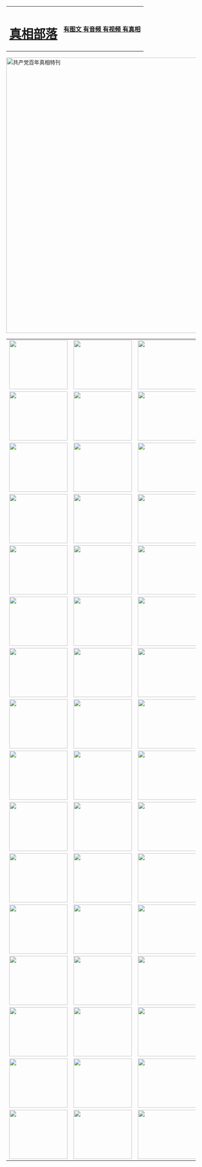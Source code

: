 <table>
<tr>

<td>
	<H1><a href="http://603.expo-peru.com/zx/">真相部落</a></H1>
</td>
<td>
	<H4><a href="http://603.expo-peru.com/zx/">有图文 有音频 有视频 有真相</a></H4>
</td>
</tr>
</table>

 <div ><a href="http://603.expo-peru.com/zx/bngcd/"><img src="http://603.expo-peru.com/zx/bngcd/gcdbnzx.jpg" width="730"  border="0" alt="共产党百年真相特刊"></a></div>

<table>
<tr>
	<td><a href="http://606.emersonbrookforest.org/xtr/107/"><img  src ="http://606.emersonbrookforest.org/pic/2017/02/107.jpg" width="155px" height="130px"></a></td>
	<td><a href="http://606.emersonbrookforest.org/xtr/829/"><img src ="http://606.emersonbrookforest.org/pic/2017/02/829.jpg" width="155px" height="130px"></a></td>
	<td><a href="http://606.emersonbrookforest.org/xtr/69/"><img  src ="http://606.emersonbrookforest.org/pic/2017/02/69.jpg" width="155px" height="130px"></a></td>
	<td><a href="http://606.emersonbrookforest.org/xtr/99/"><img  src ="http://606.emersonbrookforest.org/pic/2017/02/99.jpg" width="155px" height="130px"></a></td>
</tr>
<tr>
	<td><a href="http://606.emersonbrookforest.org/xtr/40/"><img  src ="http://606.emersonbrookforest.org/pic/2017/02/40.jpg" width="155px" height="130px"></a></td>
	<td><a href="http://606.emersonbrookforest.org/xtr/20/"><img  src ="http://606.emersonbrookforest.org/pic/2017/02/20.jpg" width="155px" height="130px"></a></td>
	<td><a href="http://606.emersonbrookforest.org/xtr/81/"><img  src ="http://606.emersonbrookforest.org/pic/2017/02/81.jpg" width="155px" height="130px"></a></td>
	<td><a href="http://606.emersonbrookforest.org/xtr/2/"><img  src ="http://606.emersonbrookforest.org/pic/2017/02/2.jpg" width="155px" height="130px"></a></td>
</tr>
<tr>
	<td><a href="http://606.emersonbrookforest.org/xtr/86/"><img  src ="http://606.emersonbrookforest.org/pic/2017/02/86.jpg" width="155px" height="130px"></a></td>
	<td><a href="http://606.emersonbrookforest.org/xtr/109/"><img  src ="http://606.emersonbrookforest.org/pic/2017/02/109.jpg" width="155px" height="130px"></a></td>
	<td><a href="http://606.emersonbrookforest.org/xtr/1378/"><img  src ="http://606.emersonbrookforest.org/pic/2017/02/1378.jpg" width="155px" height="130px"></a></td>
	<td><a href="http://606.emersonbrookforest.org/xtr/57/"><img  src ="http://606.emersonbrookforest.org/pic/2017/02/57.jpg" width="155px" height="130px"></a></td>
</tr>
<tr>
	<td><a href="http://606.emersonbrookforest.org/xtr/1219/"><img  src ="http://606.emersonbrookforest.org/pic/2017/02/1219.jpg" width="155px" height="130px"></a></td>
	<td><a href="http://606.emersonbrookforest.org/xtr/1220/"><img  src ="http://606.emersonbrookforest.org/pic/2017/02/1220.jpg" width="155px" height="130px"></a></td>
	<td><a href="http://606.emersonbrookforest.org/xtr/1221/"><img  src ="http://606.emersonbrookforest.org/pic/2017/02/1221.jpg" width="155px" height="130px"></a></td>
	<td><a href="http://606.emersonbrookforest.org/xtr/51/"><img  src ="http://606.emersonbrookforest.org/pic/2017/02/51.jpg" width="155px" height="130px"></a></td>
</tr>
<tr>
	<td><a href="http://606.emersonbrookforest.org/xtr/1055/"><img  src ="http://606.emersonbrookforest.org/pic/2017/02/1055.jpg" width="155px" height="130px"></a></td>
	<td><a href="http://606.emersonbrookforest.org/xtr/611/"><img  src ="http://606.emersonbrookforest.org/pic/2017/02/611.jpg" width="155px" height="130px"></a></td>
	<td><a href="http://606.emersonbrookforest.org/xtr/1121/"><img  src ="http://606.emersonbrookforest.org/pic/2017/02/1121.jpg" width="155px" height="130px"></a></td>
	<td><a href="http://606.emersonbrookforest.org/xtr/610/"><img  src ="http://606.emersonbrookforest.org/pic/2017/02/610.jpg" width="155px" height="130px"></a></td>
</tr>
<tr>
	<td><a href="http://606.emersonbrookforest.org/xtr/1128/"><img  src ="http://606.emersonbrookforest.org/pic/2017/02/1128.jpg" width="155px" height="130px"></a></td>
	<td><a href="http://606.emersonbrookforest.org/xtr/1395/"><img  src ="http://606.emersonbrookforest.org/pic/2017/02/1406.jpg" width="155px" height="130px"></a></td>
	<td><a href="http://606.emersonbrookforest.org/xtr/1407/"><img  src ="http://606.emersonbrookforest.org/pic/2017/02/1407.jpg" width="155px" height="130px"></a></td>
	<td><a href="http://606.emersonbrookforest.org/xtr/934/"><img  src ="http://606.emersonbrookforest.org/pic/2017/02/934.jpg" width="155px" height="130px"></a></td>
</tr>
<tr>
	<td><a href="http://606.emersonbrookforest.org/xtr/641/"><img  src ="http://606.emersonbrookforest.org/pic/2017/02/641.jpg" width="155px" height="130px"></a></td>
	<td><a href="http://606.emersonbrookforest.org/xtr/949/"><img  src ="http://606.emersonbrookforest.org/pic/2017/02/949.jpg" width="155px" height="130px"></a></td>
	<td><a href="http://606.emersonbrookforest.org/xtr/112/"><img  src ="http://606.emersonbrookforest.org/pic/2017/02/112.jpg" width="155px" height="130px"></a></td>
	<td><a href="http://606.emersonbrookforest.org/xtr/812/"><img  src ="http://606.emersonbrookforest.org/pic/2017/02/812.jpg" width="155px" height="130px"></a></td>
</tr>
<tr>
	<td><a href="http://606.emersonbrookforest.org/xtr/103/"><img  src ="http://606.emersonbrookforest.org/pic/2017/02/103.jpg" width="155px" height="130px"></a></td>
	<td><a href="http://606.emersonbrookforest.org/xtr/3/"><img  src ="http://606.emersonbrookforest.org/pic/2017/02/3.jpg" width="155px" height="130px"></a></td>
	<td><A href="http://606.emersonbrookforest.org/mp4/zx/2015/11/Lkmtt.mp4" target="_blank" title="莲开满天庭"><img  src="http://606.emersonbrookforest.org/pic/2015/11/Lkmtt3480_jssor.jpg"  width="155px" height="130px"></A></td>
	<td><A href="http://606.emersonbrookforest.org/mp4/zx/2015/11/2013513.mp4" target="_blank" title="飞旋的法轮"><img  src="http://606.emersonbrookforest.org/pic/2015/11/falun480_jssor.jpg"  width="155px" height="130px"></A></td>
</tr>
<tr>
	<td><A href="http://606.emersonbrookforest.org/mp4/zx/2015/11/NYParade.mp4" target="_blank" title="2004年4月10日法轮功纽约大游行"><img  src="http://606.emersonbrookforest.org/pic/2015/11/nyparade480_jssor.jpg"  width="155px" height="130px"></A></td>
	<td><A href="http://606.emersonbrookforest.org/mp4/news617/2015/05/WEB_s28093.mp4" target="_blank" title="2015年世界法轮大法日特别报导"><img  src="http://606.emersonbrookforest.org/pic/2015/11/p6752711a666997037_jssor.jpg"  width="155px" height="130px"></A></td>
	<td><A href="http://606.emersonbrookforest.org/mp4/news829/2015/11/30211_326650.mp4" target="_blank" title="沧州绑架案连审四天 民众抹泪称审好人"><img  src="http://606.emersonbrookforest.org/pic/2015/11/changzhou2480_jssor.jpg"  width="155px" height="130px"></A></td>
	<td><A href="http://606.emersonbrookforest.org/mp4/mhph/2015/10/changzhou.mp4" target="_blank" title="沧州真相--狮城血泪"><img  src="http://606.emersonbrookforest.org/pic/2015/11/changzhou480_jssor.jpg"  width="155px" height="130px"></A></td>
</tr>
<tr>
	<td><A href="http://606.emersonbrookforest.org/mp4/mhjd/mhjd_55.mp4" target="_blank" title="正义律师与无罪辩护"><img  src="http://606.emersonbrookforest.org/pic/2015/11/wzbh480_jssor.jpg"  width="155px" height="130px"></A></td>
	<td><A href="http://606.emersonbrookforest.org/mp4/zx/2015/11/layerkcs.mp4" target="_blank" title="中国的良心--高智晟律师"><img  src="http://606.emersonbrookforest.org/pic/2015/11/layerkcs2480_jssor.jpg"  width="155px" height="130px"></A></td>
	<td><A href="http://606.emersonbrookforest.org/mp4/mhph/2015/10/szxl.mp4" target="_blank" title="神州血泪--北京、大庆、广东、哈尔滨"><img  src="http://606.emersonbrookforest.org/pic/2015/11/szxl480_jssor.jpg"  width="155px" height="130px"></A></td>
	<td><A href="http://606.emersonbrookforest.org/mp4/zx/2015/11/TangShanFFXS.mp4" target="_blank" title="真相纪录片：凤凰新生"><img  src="http://606.emersonbrookforest.org/pic/2015/11/fhxs2480_jssor.jpg"  width="155px" height="130px"></A></td>
</tr>
<tr>
	<td><A href="http://606.emersonbrookforest.org/mp4/zx/2015/11/jidong.mp4" target="_blank" title="冀东监狱的罪恶"><img  src="http://606.emersonbrookforest.org/pic/2015/11/jidong480_jssor.jpg"  width="155px" height="130px"></A></td>
	<td><A href="http://606.emersonbrookforest.org/mp4/mhph/2015/10/tangshan.mp4" target="_blank" title="凤凰血泪"><img  src="http://606.emersonbrookforest.org/pic/2015/11/tangshan480_jssor.jpg"  width="155px" height="130px"></A>
					</div></td>
	<td>	<A href="http://606.emersonbrookforest.org/mp4/mhph/2015/10/zfxtzxl.mp4" target="_blank" title="政法系统罪行录--唐山篇"><img  src="http://606.emersonbrookforest.org/pic/2015/11/zfxtzxl480_jssor.jpg"  width="155px" height="130px"></A></td>
	<td><A href="http://606.emersonbrookforest.org/mp4/mhph/2015/10/QDBG.mp4" target="_blank" title="青岛悲歌"><img  src="http://606.emersonbrookforest.org/pic/2015/10/qdbg2480_jssor.jpg"  width="155px" height="130px"></A></td>
</tr>
<tr>
	<td><A href="http://606.emersonbrookforest.org/mp4/mhph/2015/10/huludao.mp4" target="_blank" title="葫芦岛永恒的见证"><img  src="http://606.emersonbrookforest.org/pic/2015/10/huludao480_jssor.jpg"  width="155px" height="130px"></A></td>
	<td><A href="http://606.emersonbrookforest.org/mp4/mhph/2015/10/qbzx.mp4" target="_blank" title="湖畔泉边听真相-济南泉城的传奇"><img  src="http://606.emersonbrookforest.org/pic/2015/10/hupan480_jssor.jpg"  width="155px" height="130px"></A></td>
	<td><A href="http://606.emersonbrookforest.org/mp4/mhph/2015/10/baoding_dvd_v2.mp4" target="_blank" title="燕赵悲歌"><img  src="http://606.emersonbrookforest.org/pic/2015/10/yzbg480_jssor.jpg"  width="155px" height="130px"></A></td>
	<td><A href="http://606.emersonbrookforest.org/mp4/zx/2015/11/meihuashi_complete_ED2.0.mp4" target="_blank" title="梅花诗完整版"><img  src="http://606.emersonbrookforest.org/pic/2015/11/mhs480_jssor.jpg"  width="155px" height="130px"></A></td>
</tr>
<tr>
	<td><A href="http://606.emersonbrookforest.org/mp4/zx/2015/11/fengbei512k.mp4" target="_blank" title="丰碑"><img  src="http://606.emersonbrookforest.org/pic/2015/11/fongbei480_jssor.jpg"  width="155px" height="130px"></A></td>
	<td><A href="http://606.emersonbrookforest.org/mp4/zx/2015/11/fytdxComplete.mp4" target="_blank" title="风雨天地行全集"><img  src="http://606.emersonbrookforest.org/pic/2015/11/fytdxWhite480_jssor.jpg"  width="155px" height="130px"></A></td>
	<td><A href="http://606.emersonbrookforest.org/mp4/zx/2015/11/JianZheng.mp4" target="_blank" title="见证"><img  src="http://606.emersonbrookforest.org/pic/2015/11/witness480_jssor.jpg"  width="155px" height="130px"></A></td>
	<td><A href="http://606.emersonbrookforest.org/mp4/mhph/2015/10/hcym.mp4" target="_blank" title="红朝阴谋"><img  src="http://606.emersonbrookforest.org/pic/2015/10/hcym480_jssor.jpg"  width="155px" height="130px"></A></td>
</tr>
<tr>
	<td><A href="http://606.emersonbrookforest.org/mp4/zx/2015/11/zfzxPalV3.mp4" target="_blank" title="是自焚还是骗局"><img  src="http://606.emersonbrookforest.org/pic/2015/11/zfzx4805_jssor.jpg"  width="155px" height="130px"></A></td>
	<td><A href="http://606.emersonbrookforest.org/mp4/zx/2015/11/lsdspMsyTd.mp4" target="_blank" title="历史的审判"><img  src="http://606.emersonbrookforest.org/pic/2015/11/lsdsp480_jssor.jpg"  width="155px" height="130px"></A></td>
	<td><A href="http://606.emersonbrookforest.org/mp4/news886/2015/11/concat886.mp4" target="_blank" title="一周全球控告江泽民"><img  src="http://606.emersonbrookforest.org/pic/2015/11/news886480_jssor.jpg"  width="155px" height="130px"></A></td>
	<td><A href="http://606.emersonbrookforest.org/mp4/news1378/2014/08/CQSD_s0_e4_v2_i0-CQSD_4-video.mp4" target="_blank" title="欧洲的抉择"><img  src="http://606.emersonbrookforest.org/pic/2015/11/p5143421a564166643-ss_jssor.jpg"  width="155px" height="130px"></A></td>
</tr>
<tr>
	<td><A href="http://606.emersonbrookforest.org/mp4/zx/2015/11/hk20150720parade.mp4" target="_blank" title="港法轮功反迫害大游行 大陆游客震撼"><img  src="http://606.emersonbrookforest.org/pic/2015/11/281098-ss_jssor.jpg"  width="155px" height="130px"></A></td>
	<td><A href="http://606.emersonbrookforest.org/mp4/zx/2015/11/20150720hkParade512k.mp4" target="_blank" title="香港法轮功720游行声援诉江潮"><img  src="http://606.emersonbrookforest.org/pic/2015/11/2015720parade480_jssor.jpg"  width="155px" height="130px"></A></td>
	<td><A href="http://606.emersonbrookforest.org/mp4/zx/2015/11/hktdc512.mp4" target="_blank" title="香港退党潮"><img  src="http://606.emersonbrookforest.org/pic/2015/11/hktdc480_jssor.jpg"  width="155px" height="130px"></A></td>
	<td><A href="http://606.emersonbrookforest.org/mp4/news413/2015/11/concat413.mp4" target="_blank" title="本月退党精选"><img  src="http://606.emersonbrookforest.org/pic/2015/11/tuidang480_jssor.jpg"  width="155px" height="130px"></A></td>
</tr>
<tr>
	<td><A href="http://606.emersonbrookforest.org/mp4/news823/2015/11/TSZG_British_1_QA_A_TSZG-61-1_XinHaoNianZuoZh_P617180.mp4" target="_blank" title="辛灏年：纪念《九评共产党》发表十周年演讲"><img  src="http://606.emersonbrookforest.org/pic/2015/11/xhn9p10480_jssor.jpg"  width="155px" height="130px"></A></td>
	<td><A href="http://606.emersonbrookforest.org/mp4/news57/2015/11/JPGCD8.mp4" target="_blank" title="【九评之八】评中国共产党的邪教本质"><img  src="http://606.emersonbrookforest.org/pic/2015/11/9pkcd8p480_jssor.jpg"  width="155px" height="130px"></A></td>
	<td><A href="http://606.emersonbrookforest.org/mp4/other/kao.Chih.Sheng_story.mp4"  target="_blank" title="超越恐惧:高智晟的故事"				style="font-size:20px;"><img src="http://606.emersonbrookforest.org/pic/2016/12/GZS201408070902.jpg"  width="155px" height="130px">
						</A></td>
	<td><A href="http://606.emersonbrookforest.org/mp4/zx/2016/11/oh10yearsInv.mp4"  target="_blank" title="纪录片《活摘 十年调查》完整版" style="font-size:20px;"><img src="http://606.emersonbrookforest.org/pic/2016/11/10yearsOHinv.jpg"  width="155px" height="130px">
						</A></td>
</tr>
</table>


